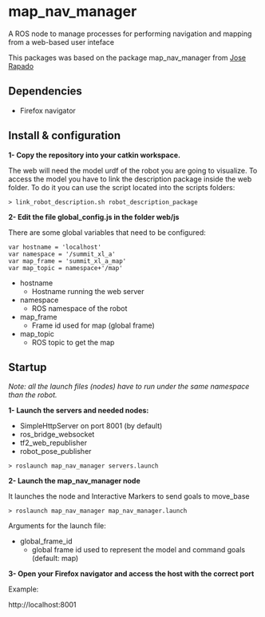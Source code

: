 # map_nav_manager

A ROS node to manage processes for performing navigation and mapping from a web-based user inteface

This packages was based on the package map_nav_manager from [Jose Rapado](https://github.com/JoseRobotnik/map_nav_manager.git)


## Dependencies

* Firefox navigator 

## Install & configuration


**1- Copy the repository into your catkin workspace.**

The web will need the model urdf of the robot you are going to visualize. To access the model you have to link the description package inside the web folder. To do it you can use the script located into the scripts folders:

```
> link_robot_description.sh robot_description_package
```

**2- Edit the file global_config.js in the folder web/js**

There are some global variables that need to be configured:

```
var hostname = 'localhost'
var namespace = '/summit_xl_a'
var map_frame = 'summit_xl_a_map'
var map_topic = namespace+'/map'
```

* hostname
  * Hostname running the web server
* namespace
  * ROS namespace of the robot
* map_frame
  * Frame id used for map (global frame)
* map_topic
  * ROS topic to get the map

## Startup

*Note: all the launch files (nodes) have to run under the same namespace than the robot.*

**1- Launch the servers and needed nodes:**

* SimpleHttpServer on port 8001 (by default)
* ros_bridge_websocket
* tf2_web_republisher
* robot_pose_publisher

```
> roslaunch map_nav_manager servers.launch 
```


**2- Launch the map_nav_manager node**

It launches the node and Interactive Markers to send goals to move_base

```
> roslaunch map_nav_manager map_nav_manager.launch
```

Arguments for the launch file:

* global_frame_id
  * global frame id used to represent the model and command goals (default: map)


**3- Open your Firefox navigator and access the host with the correct port**

Example:

http://localhost:8001


